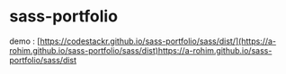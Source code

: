 # sass-portfolio

demo : [https://codestackr.github.io/sass-portfolio/sass/dist/](https://a-rohim.github.io/sass-portfolio/sass/dist)https://a-rohim.github.io/sass-portfolio/sass/dist
